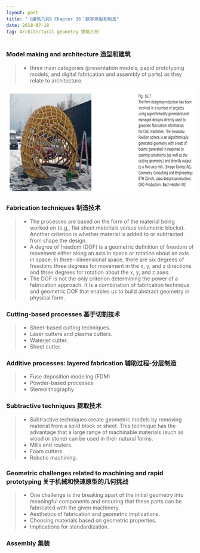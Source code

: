 ```yaml
---
layout: post
title: "《建筑几何》Chapter 16：数字原型和制造"
date: 2018-07-18
tag: Architectural geometry 建筑几何  
---
```

### Model making and architecture 造型和建筑
> -  three main categories (presentation models, papid prototyping models, and digital fabrication and assembly of parts) as they relate to architecture.
<img src="/images/posts/AG/16-7 swissbau.png" height="280" width="800">

### Fabrication techniques 制造技术
> - The processes are based on the form of the material being worked on (e.g., flat sheet materials versus volumetric blocks). Another criterion is whether material is added to or subtracted from shape the design.
> - A degree of freedom (DOF) is a geometric definition of freedom of movement either along an axis in space or rotation about an axis in space. In three- dimensional space, there are six degrees of freedom: three degrees for movement in the x, y, and z directions and three degrees for rotation about the x, y, and z axes.
> - The DOF is not the only criterion determining the power of a fabrication approach. It is a combination of fabrication technique and geometric DOF that enables us to build abstract geometry in physical form.

### Cutting-based processes 基于切割技术
> - Sheet-based cutting techniques.
> - Laser cutters and plasma cutters.
> - Waterjet cutter.
> - Sheet cutter.

### Additive processes: layered fabrication 辅助过程-分层制造
> - Fuse deposition modeling (FDM)
> - Powder-based processes
> - Stereolithography

### Subtractive techniques 提取技术
> - Subtractive techniques create geometric models by removing material from a solid block or sheet. This technique has the advantage that a large range of machinable materials (such as wood or stone) can be used in their natural forms.
> - Mills and routers.
> - Foam cutters.
> - Robotic machining.

### Geometric challenges related to machining and rapid prototyping 关于机械和快速原型的几何挑战
> - One challenge is the breaking apart of the initial geometry into meaningful components and ensuring that these parts can be fabricated with the given machinery.
> - Aesthetics of fabrication and geometric implications.
> - Choosing materials based on geometric properties.
> - Implications for standardization.


### Assembly 集装
